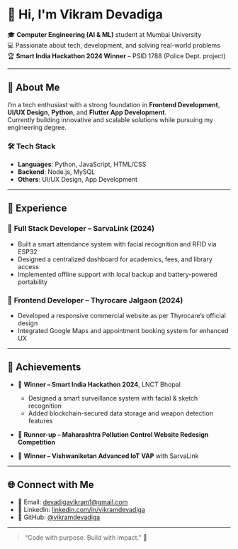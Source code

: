 # 👋 Hi, I'm Vikram Devadiga

🎓 **Computer Engineering (AI & ML)** student at Mumbai University  
💻 Passionate about tech, development, and solving real-world problems  
🏆 **Smart India Hackathon 2024 Winner** – PSID 1788 (Police Dept. project)  

---

## 🚀 About Me

I’m a tech enthusiast with a strong foundation in **Frontend Development**, **UI/UX Design**, **Python**, and **Flutter App Development**.  
Currently building innovative and scalable solutions while pursuing my engineering degree.

### 🛠️ Tech Stack

- **Languages**: Python, JavaScript, HTML/CSS
- **Backend**: Node.js, MySQL
- **Others**: UI/UX Design, App Development

---

## 💼 Experience

### 🔹 **Full Stack Developer** – SarvaLink (2024)
- Built a smart attendance system with facial recognition and RFID via ESP32  
- Designed a centralized dashboard for academics, fees, and library access  
- Implemented offline support with local backup and battery-powered portability  

### 🔹 **Frontend Developer** – Thyrocare Jalgaon (2024)
- Developed a responsive commercial website as per Thyrocare’s official design  
- Integrated Google Maps and appointment booking system for enhanced UX  

---

## 🏅 Achievements

- 🥇 **Winner – Smart India Hackathon 2024**, LNCT Bhopal  
  - Designed a smart surveillance system with facial & sketch recognition  
  - Added blockchain-secured data storage and weapon detection features  

- 🥈 **Runner-up – Maharashtra Pollution Control Website Redesign Competition**  
- 🥇 **Winner – Vishwaniketan Advanced IoT VAP** with SarvaLink

---

## 🌐 Connect with Me

- 📧 Email: [devadigavikram1@gmail.com](mailto:devadigavikram1@gmail.com)  
- 🔗 LinkedIn: [linkedin.com/in/vikramdevadiga](https://linkedin.com/in/vikramdevadiga)
- 🐙 GitHub: [@vikramdevadiga](https://github.com/vikramdevadiga)  

---

> “Code with purpose. Build with impact.” 🚀
